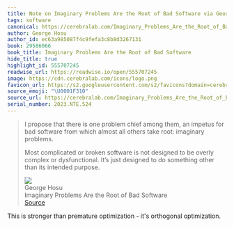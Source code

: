 ```yaml
---
title: Note on Imaginary Problems Are the Root of Bad Software via George Hosu
tags: software
canonical: https://cerebralab.com/Imaginary_Problems_Are_the_Root_of_Bad_Software
author: George Hosu
author_id: ec63a985087f4c9fefa3c8b8d3267131
book: 29586066
book_title: Imaginary Problems Are the Root of Bad Software
hide_title: true
highlight_id: 555707245
readwise_url: https://readwise.io/open/555707245
image: https://cdn.cerebralab.com/icons/logo.png
favicon_url: https://s2.googleusercontent.com/s2/favicons?domain=cerebralab.com
source_emoji: "\U0001F310"
source_url: https://cerebralab.com/Imaginary_Problems_Are_the_Root_of_Bad_Software#:~:text=I%20propose%20that,its%20intended%20purpose.
serial_number: 2023.NTE.524
---
```

> I propose that there is one problem chief among them, an impetus for bad software from which almost all others take root: imaginary problems.
> 
> Most complicated or broken software is not designed to be overly complex or dysfunctional. It’s just designed to do something other than its intended purpose.
> <div class="quoteback-footer"><div class="quoteback-avatar"><img class="mini-favicon" src="https://s2.googleusercontent.com/s2/favicons?domain=cerebralab.com"></div><div class="quoteback-metadata"><div class="metadata-inner"><span style="display:none">FROM:</span><div aria-label="George Hosu" class="quoteback-author"> George Hosu</div><div aria-label="Imaginary Problems Are the Root of Bad Software" class="quoteback-title"> Imaginary Problems Are the Root of Bad Software</div></div></div><div class="quoteback-backlink"><a target="_blank" aria-label="go to the full text of this quotation" rel="noopener" href="https://cerebralab.com/Imaginary_Problems_Are_the_Root_of_Bad_Software#:~:text=I%20propose%20that,its%20intended%20purpose." class="quoteback-arrow"> Source</a></div></div>

This is stronger than premature optimization - it's orthogonal optimization.